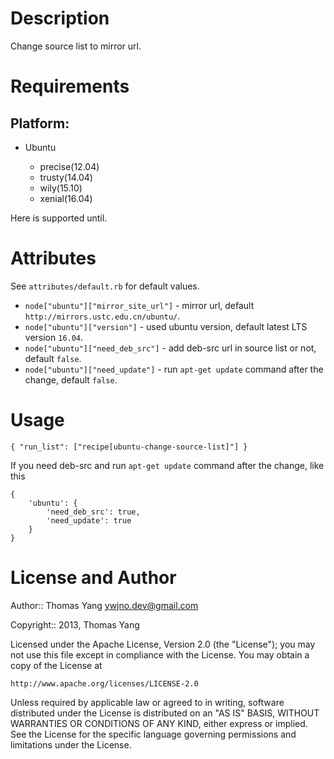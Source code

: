 Description
===========

Change source list to mirror url.

Requirements
============

## Platform:

* Ubuntu

    * precise(12.04)
    * trusty(14.04)
    * wily(15.10)
    * xenial(16.04)

Here is supported until.

Attributes
==========

See `attributes/default.rb` for default values.

* `node["ubuntu"]["mirror_site_url"]` - mirror url, default `http://mirrors.ustc.edu.cn/ubuntu/`.
* `node["ubuntu"]["version"]` - used ubuntu version, default latest LTS version `16.04`.
* `node["ubuntu"]["need_deb_src"]` - add deb-src url in source list or not, default `false`.
* `node["ubuntu"]["need_update"]` - run `apt-get update` command after the change, default `false`.

Usage
=====

    { "run_list": ["recipe[ubuntu-change-source-list]"] }

If you need deb-src and run `apt-get update` command after the change, like this

    {
        'ubuntu': {
            'need_deb_src': true,
            'need_update': true
        }
    }

License and Author
==================

Author:: Thomas Yang <ywjno.dev@gmail.com>

Copyright:: 2013, Thomas Yang

Licensed under the Apache License, Version 2.0 (the "License");
you may not use this file except in compliance with the License.
You may obtain a copy of the License at

    http://www.apache.org/licenses/LICENSE-2.0

Unless required by applicable law or agreed to in writing, software
distributed under the License is distributed on an "AS IS" BASIS,
WITHOUT WARRANTIES OR CONDITIONS OF ANY KIND, either express or implied.
See the License for the specific language governing permissions and
limitations under the License.
